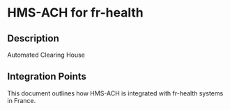 # HMS-ACH for fr-health

## Description

Automated Clearing House

## Integration Points

This document outlines how HMS-ACH is integrated with fr-health systems in France.
